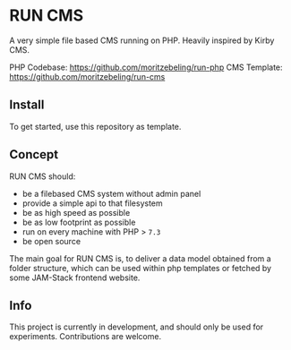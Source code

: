# RUN CMS

A very simple file based CMS running on PHP.
Heavily inspired by Kirby CMS.

PHP Codebase: https://github.com/moritzebeling/run-php
CMS Template: https://github.com/moritzebeling/run-cms

## Install

To get started, use this repository as template.

## Concept

RUN CMS should:

- be a filebased CMS system without admin panel
- provide a simple api to that filesystem
- be as high speed as possible
- be as low footprint as possible
- run on every machine with PHP > `7.3`
- be open source

The main goal for RUN CMS is, to deliver a data model obtained from a folder structure, which can be used within php templates or fetched by some JAM-Stack frontend website.

## Info

This project is currently in development, and should only be used for experiments. Contributions are welcome.
